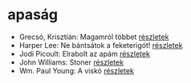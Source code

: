 # apaság

- Grecsó, Krisztián: Magamról többet [részletek](../_details/Grecs%C3%B3%2C%20Kriszti%C3%A1n.md#id_1225)
- Harper Lee: Ne bántsátok a feketerigót! [részletek](../_details/Harper%20Lee.md#id_987)
- Jodi Picoult: Elrabolt az apám [részletek](../_details/Jodi%20Picoult.md#id_349)
- John Williams: Stoner [részletek](../_details/John%20Williams.md#id_1004)
- Wm. Paul Young: A viskó [részletek](../_details/Wm.%20Paul%20Young.md#id_962)